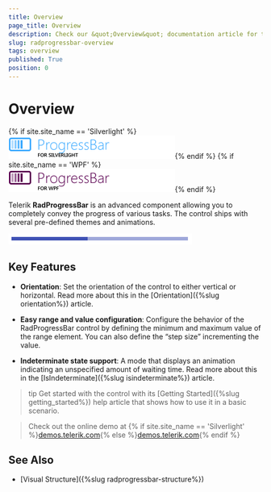 ```yaml
---
title: Overview
page_title: Overview
description: Check our &quot;Overview&quot; documentation article for the RadProgressBar WPF control.
slug: radprogressbar-overview
tags: overview
published: True
position: 0
---
```


# Overview

{% if site.site_name == 'Silverlight' %}![progressbar sl icon](images/progressbar_sl_icon.png){% endif %}
{% if site.site_name == 'WPF' %}![progressbar wpf icon](images/progressbar_wpf_icon.png){% endif %}

Telerik __RadProgressBar__ is an advanced component allowing you to completely convey the progress of various tasks. The control ships with several pre-defined themes and animations.

![](images/radprogressbar-overview-0.png)

## Key Features

* __Orientation__: Set the orientation of the control to either vertical or horizontal. Read more about this in the [Orientation]({%slug orientation%}) article.

* __Easy range and value configuration__: Configure the behavior of the RadProgressBar control by defining the minimum and maximum value of the range element. You can also define the “step size” incrementing the value.

* __Indeterminate state support__: A mode that displays an animation indicating an unspecified amount of waiting time. Read more about this in the [IsIndeterminate]({%slug isindeterminate%}) article.

>tip Get started with the control with its [Getting Started]({%slug getting_started%}) help article that shows how to use it in a basic scenario.

> Check out the online demo at {% if site.site_name == 'Silverlight' %}[demos.telerik.com](https://demos.telerik.com/silverlight/#ProgressBar/FirstLook){% else %}[demos.telerik.com](https://demos.telerik.com/wpf/){% endif %}

## See Also 
 * [Visual Structure]({%slug radprogressbar-structure%})